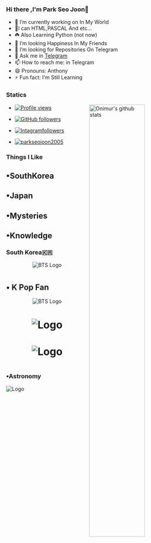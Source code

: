 ### Hi there ,I'm Park Seo Joon👋






- 🔭 I’m currently working on In My World
- 🌱I can HTML,PASCAL And etc...
- ☘️ Also Learning Python (not now)
- 👯 I’m looking Happiness In My Friends 
- 🤔 I’m looking for Repositories On Telegram 
- 💬 Ask me in [Telegram](https://t.me/boy_alone_in_universe)
- 📫 How to reach me: in Telegram
- 😄 Pronouns: Anthony
- ⚡ Fun fact: I'm Still Learning













### Statics

<a href="https://github.com/parkseojoon2005/handle-path-oz">
    <img width="55%" align="right" alt="Onimur's github stats" src="https://github-readme-stats.vercel.app/api?username=parkseojoon2005&show_icons=true&theme=midnight-purple" />
  </a>
  
- [![Profile views](https://gpvc.arturio.dev/parkseojoon2005)](https://gpvc.arturio.dev/parkseojoon2005)
- [![GitHub followers](https://img.shields.io/github/followers/parkseojoon2005.svg?style=social&label=Follow&maxAge=2592000)](https://github.com/parkseojoon2005?tab=followers)
- [![Intagramfollowers](https://img.shields.io/badge/Instagram%20Followers-4d267a?style=style=flat&labelColor=224242&logoColor=white&for-the-badge&logo=instagram)](https://socialblade.com/instagram/user/mr.matheesha_official)
  
- <p align="left"> <a href="https://github.com/parkseojoon2005"><img src="https://github-profile-trophy.vercel.app/?username=parkseojoon2005&no-bg=true" alt="parkseojoon2005" /></a> </p>


### Things I Like

## •SouthKorea
## •Japan
## •Mysteries 
## •Knowledge 

### South Korea🇰🇷

<p align="center">
  <img src="https://telegra.ph/file/ed9dd08d068ad9cc33c3c.jpg" alt="BTS Logo">
</p>
<h1 align="center">
    


## • K Pop Fan


  
<p align="center">
  <img src="https://telegra.ph/file/2cf90a4565a2f6a3bbdf7.jpg" alt="BTS Logo">
</p>
<h1 align="center">
 <p align="center">
  <img src="https://telegra.ph/file/86a1f5f35167e8546a8b2.jpg" alt="Logo">
</p>
<h1 align="center"> 
    

  <img src="https://telegra.ph/file/ad7ea0bf5cdd14e7b3f63.jpg" alt="Logo">
</p>
<h1 align="center"> 
    
### •Astronomy  
    
  <p align="left">
  <img src="https://telegra.ph/file/e28e19a4743d5849027d9.jpg" alt="Logo">
</p>
<h1 align="left">  
    






    
    
    
   
